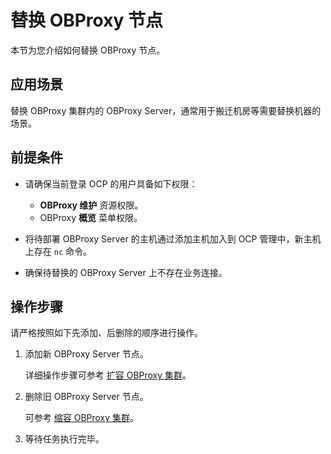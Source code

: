 # 替换 OBProxy 节点

本节为您介绍如何替换 OBProxy 节点。

## 应用场景

替换 OBProxy 集群内的 OBProxy Server，通常用于搬迁机房等需要替换机器的场景。

## 前提条件

* 请确保当前登录 OCP 的用户具备如下权限：

  * **OBProxy 维护** 资源权限。
  * OBProxy **概览** 菜单权限。

* 将待部署 OBProxy Server 的主机通过添加主机加入到 OCP 管理中，新主机上存在 `nc` 命令。

* 确保待替换的 OBProxy Server 上不存在业务连接。

## 操作步骤

请严格按照如下先添加、后删除的顺序进行操作。

1. 添加新 OBProxy Server 节点。

    详细操作步骤可参考 [扩容 OBProxy 集群](1000.expanding-the-obproxy-cluster.md)。

2. 删除旧 OBProxy Server 节点。

    可参考 [缩容 OBProxy 集群](1100.scaling-down-the-obproxy-cluster.md)。

3. 等待任务执行完毕。
